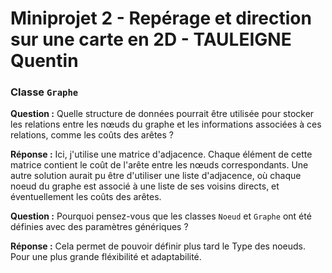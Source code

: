 # Miniprojet 2 - Repérage et direction sur une carte en 2D - TAULEIGNE Quentin


### Classe `Graphe`
**Question :** Quelle structure de données pourrait être utilisée pour stocker les relations entre les nœuds du graphe et les informations associées à ces relations, comme les coûts des arêtes ?

**Réponse :** Ici, j'utilise une matrice d'adjacence. Chaque élément de cette matrice contient le coût de l'arête entre les nœuds correspondants.
Une autre solution aurait pu être d'utiliser une liste d'adjacence, où chaque noeud du graphe est associé à une liste de ses voisins directs, et éventuellement les coûts des arêtes.

**Question :** Pourquoi pensez-vous que les classes `Noeud` et `Graphe` ont été définies avec des paramètres génériques ?

**Réponse :** Cela permet de pouvoir définir plus tard le Type des noeuds. Pour une plus grande fléxibilité et adaptabilité.

